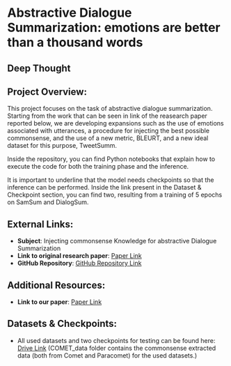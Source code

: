 # Abstractive Dialogue Summarization: emotions are better than a thousand words
## Deep Thought 

## Project Overview:
This project focuses on the task of abstractive dialogue summarization. Starting from the work that can be seen in link of the reasearch paper reported below, we are developing expansions such as the use of emotions associated with utterances, a procedure for injecting the best possible commonsense, and the use of a new metric, BLEURT, and a new ideal dataset for this purpose, TweetSumm.

Inside the repository, you can find Python notebooks that explain how to execute the code for both the training phase and the inference.

It is important to underline that the model needs checkpoints so that the inference can be performed. Inside the link present in the Dataset & Checkpoint section, you can find two, resulting from a training of 5 epochs on SamSum and DialogSum.


## External Links:
- **Subject**: Injecting commonsense Knowledge for abstractive Dialogue Summarization
- **Link to original research paper**: [Paper Link](https://aclanthology.org/2022.coling-1.548)
- **GitHub Repository**: [GitHub Repository Link](https://github.com/SeungoneKim/SICK_Summarization)

## Additional Resources:
- **Link to our paper**: [Paper Link](https://drive.google.com/file/d/1xIgmiHUTDXSVPtj8Si3Fc7SJW5OwHMsg/view?usp=sharing)

## Datasets & Checkpoints:
- All used datasets and two checkpoints for testing can be found here: [Drive Link](https://drive.google.com/drive/folders/15fX5XzZBn7rW-IvAGb6g-HKoQqdOxIne?usp=sharing)
  (COMET_data folder contains the commonsense extracted data (both from Comet and Paracomet) for the used datasets.)
